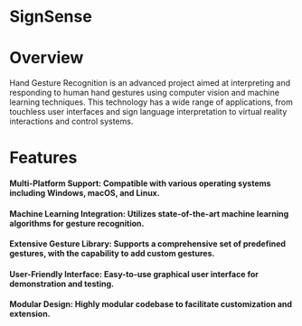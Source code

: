 # SignSense

# Overview
Hand Gesture Recognition is an advanced project aimed at interpreting and responding to human hand gestures using computer vision and machine learning techniques. This technology has a wide range of applications, from touchless user interfaces and sign language interpretation to virtual reality interactions and control systems.

# Features
#### Multi-Platform Support: Compatible with various operating systems including Windows, macOS, and Linux.
#### Machine Learning Integration: Utilizes state-of-the-art machine learning algorithms for gesture recognition.
#### Extensive Gesture Library: Supports a comprehensive set of predefined gestures, with the capability to add custom gestures.
#### User-Friendly Interface: Easy-to-use graphical user interface for demonstration and testing.
#### Modular Design: Highly modular codebase to facilitate customization and extension.
